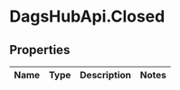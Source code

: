 # DagsHubApi.Closed

## Properties
Name | Type | Description | Notes
------------ | ------------- | ------------- | -------------
